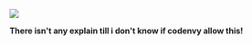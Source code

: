 ![](http://www.reactiongifs.com/wp-content/uploads/2012/12/nick-cage-lol.gif)



**There isn't any explain till i don't know if codenvy allow this!**
